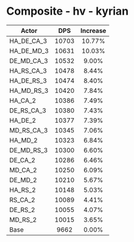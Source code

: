 # Composite - hv - kyrian
| Actor | DPS | Increase |
|---|:---:|:---:|
|HA_DE_CA_3|10703|10.77%|
|HA_DE_MD_3|10631|10.03%|
|DE_MD_CA_3|10532|9.00%|
|HA_RS_CA_3|10478|8.44%|
|HA_DE_RS_3|10474|8.40%|
|HA_MD_RS_3|10420|7.84%|
|HA_CA_2|10386|7.49%|
|DE_RS_CA_3|10380|7.43%|
|HA_DE_2|10377|7.39%|
|MD_RS_CA_3|10345|7.06%|
|HA_MD_2|10323|6.84%|
|DE_MD_RS_3|10300|6.60%|
|DE_CA_2|10286|6.46%|
|MD_CA_2|10250|6.09%|
|DE_MD_2|10210|5.67%|
|HA_RS_2|10148|5.03%|
|RS_CA_2|10089|4.41%|
|DE_RS_2|10055|4.07%|
|MD_RS_2|10015|3.65%|
|Base|9662|0.00%|
